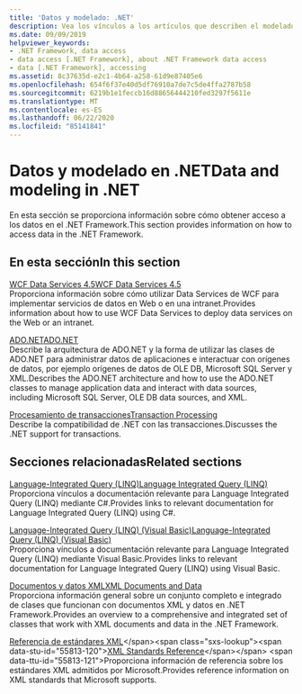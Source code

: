 ```yaml
---
title: 'Datos y modelado: .NET'
description: Vea los vínculos a los artículos que describen el modelado y cómo obtener acceso a los datos en .NET. Los artículos cubren WCF Data Services, ADO.NET y procesamiento de transacciones.
ms.date: 09/09/2019
helpviewer_keywords:
- .NET Framework, data access
- data access [.NET Framework], about .NET Framework data access
- data [.NET Framework], accessing
ms.assetid: 8c37635d-e2c1-4b64-a258-61d9e87405e6
ms.openlocfilehash: 654f6f37e40d5df76910a7de7c5de4ffa2787b58
ms.sourcegitcommit: 6219b1e1feccb16d88656444210fed3297f5611e
ms.translationtype: MT
ms.contentlocale: es-ES
ms.lasthandoff: 06/22/2020
ms.locfileid: "85141841"
---
```

# <a name="data-and-modeling-in-net"></a><span data-ttu-id="55813-104">Datos y modelado en .NET</span><span class="sxs-lookup"><span data-stu-id="55813-104">Data and modeling in .NET</span></span>

<span data-ttu-id="55813-105">En esta sección se proporciona información sobre cómo obtener acceso a los datos en el .NET Framework.</span><span class="sxs-lookup"><span data-stu-id="55813-105">This section provides information on how to access data in the .NET Framework.</span></span>  
  
## <a name="in-this-section"></a><span data-ttu-id="55813-106">En esta sección</span><span class="sxs-lookup"><span data-stu-id="55813-106">In this section</span></span>

 [<span data-ttu-id="55813-107">WCF Data Services 4.5</span><span class="sxs-lookup"><span data-stu-id="55813-107">WCF Data Services 4.5</span></span>](./wcf/index.md)  
 <span data-ttu-id="55813-108">Proporciona información sobre cómo utilizar Data Services de WCF para implementar servicios de datos en Web o en una intranet.</span><span class="sxs-lookup"><span data-stu-id="55813-108">Provides information about how to use WCF Data Services to deploy data services on the Web or an intranet.</span></span>  

 [<span data-ttu-id="55813-109">ADO.NET</span><span class="sxs-lookup"><span data-stu-id="55813-109">ADO.NET</span></span>](./adonet/index.md)  
 <span data-ttu-id="55813-110">Describe la arquitectura de ADO.NET y la forma de utilizar las clases de ADO.NET para administrar datos de aplicaciones e interactuar con orígenes de datos, por ejemplo orígenes de datos de OLE DB, Microsoft SQL Server y XML.</span><span class="sxs-lookup"><span data-stu-id="55813-110">Describes the ADO.NET architecture and how to use the ADO.NET classes to manage application data and interact with data sources, including Microsoft SQL Server, OLE DB data sources, and XML.</span></span>  
  
 [<span data-ttu-id="55813-111">Procesamiento de transacciones</span><span class="sxs-lookup"><span data-stu-id="55813-111">Transaction Processing</span></span>](./transactions/index.md)  
 <span data-ttu-id="55813-112">Describe la compatibilidad de .NET con las transacciones.</span><span class="sxs-lookup"><span data-stu-id="55813-112">Discusses the .NET support for transactions.</span></span>  
  
## <a name="related-sections"></a><span data-ttu-id="55813-113">Secciones relacionadas</span><span class="sxs-lookup"><span data-stu-id="55813-113">Related sections</span></span>

 [<span data-ttu-id="55813-114">Language-Integrated Query (LINQ)</span><span class="sxs-lookup"><span data-stu-id="55813-114">Language Integrated Query (LINQ)</span></span>](../../csharp/programming-guide/concepts/linq/index.md)  
 <span data-ttu-id="55813-115">Proporciona vínculos a documentación relevante para Language Integrated Query (LINQ) mediante C#.</span><span class="sxs-lookup"><span data-stu-id="55813-115">Provides links to relevant documentation for Language Integrated Query (LINQ) using C#.</span></span>  
  
 [<span data-ttu-id="55813-116">Language-Integrated Query (LINQ) (Visual Basic)</span><span class="sxs-lookup"><span data-stu-id="55813-116">Language-Integrated Query (LINQ) (Visual Basic)</span></span>](../../visual-basic/programming-guide/concepts/linq/index.md)  
 <span data-ttu-id="55813-117">Proporciona vínculos a documentación relevante para Language Integrated Query (LINQ) mediante Visual Basic.</span><span class="sxs-lookup"><span data-stu-id="55813-117">Provides links to relevant documentation for Language Integrated Query (LINQ) using Visual Basic.</span></span>  
  
 [<span data-ttu-id="55813-118">Documentos y datos XML</span><span class="sxs-lookup"><span data-stu-id="55813-118">XML Documents and Data</span></span>](../../standard/data/xml/index.md)  
 <span data-ttu-id="55813-119">Proporciona información general sobre un conjunto completo e integrado de clases que funcionan con documentos XML y datos en .NET Framework.</span><span class="sxs-lookup"><span data-stu-id="55813-119">Provides an overview to a comprehensive and integrated set of classes that work with XML documents and data in the .NET Framework.</span></span>  
  
 <span data-ttu-id="55813-120">[Referencia de estándares XML](https://docs.microsoft.com/previous-versions/dotnet/netframework-4.0/ms256177(v=vs.100))</span><span class="sxs-lookup"><span data-stu-id="55813-120">[XML Standards Reference](https://docs.microsoft.com/previous-versions/dotnet/netframework-4.0/ms256177(v=vs.100))</span></span>  
 <span data-ttu-id="55813-121">Proporciona información de referencia sobre los estándares XML admitidos por Microsoft.</span><span class="sxs-lookup"><span data-stu-id="55813-121">Provides reference information on XML standards that Microsoft supports.</span></span>  
